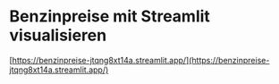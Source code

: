 # Benzinpreise mit Streamlit visualisieren

[https://benzinpreise-jtqng8xt14a.streamlit.app/](https://benzinpreise-jtqng8xt14a.streamlit.app/)
